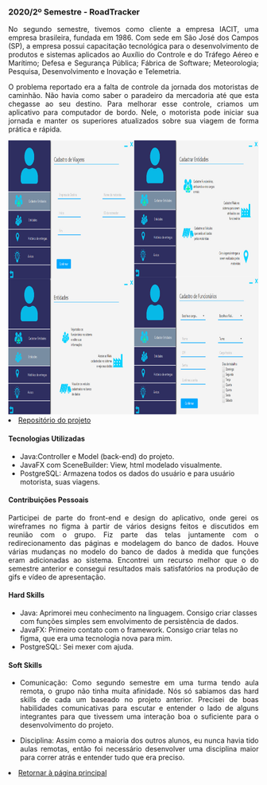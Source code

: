 ### 2020/2º Semestre - RoadTracker
<p align="justify">No segundo semestre, tivemos como cliente a empresa IACIT, uma empresa brasileira, fundada em 1986. Com sede em São José dos Campos (SP), a empresa possui capacitação tecnológica para o desenvolvimento de produtos e sistemas aplicados ao Auxílio do Controle e do Tráfego Aéreo e Marítimo; Defesa e Segurança Pública; Fábrica de Software; Meteorologia; Pesquisa, Desenvolvimento e Inovação e Telemetria.</p>
<p align="justify">O problema reportado era a falta de controle da jornada dos motoristas de caminhão. Não havia como saber o paradeiro da mercadoria até que esta chegasse ao seu destino. Para melhorar esse controle, criamos um aplicativo para computador de bordo. Nele, o motorista pode iniciar sua jornada e manter os superiores atualizados sobre sua viagem de forma prática e rápida.</p>

 <img src="https://github.com/YamadaYuu/Portifolio/blob/main/Images/WTF2.jpg"  height="550px">
 <li><a href="https://github.com/Syank/PI-JornadaDeMotoristas">Repositório do projeto</a></li>
 
#### Tecnologias Utilizadas
- Java:Controller e Model (back-end) do projeto.
- JavaFX com SceneBuilder: View, html modelado visualmente.
- PostgreSQL: Armazena todos os dados do usuário e para usuário motorista, suas viagens.

#### Contribuições Pessoais
<p align="justify">Participei de parte do front-end e design do aplicativo, onde gerei os wireframes no figma à partir de vários designs feitos e discutidos em reunião com o grupo. Fiz parte das telas juntamente com o redirecionamento das páginas e modelagem do banco de dados. Houve várias mudanças no modelo do banco de dados à medida que funções eram adicionadas ao sistema. Encontrei um recurso melhor que o do semestre anterior e consegui resultados mais satisfatórios na produção de gifs e vídeo de apresentação.</p>
 
#### Hard Skills
- Java: Aprimorei meu conhecimento na linguagem. Consigo criar classes com funções simples sem envolvimento de persistência de dados.
- JavaFX: Primeiro contato com o framework. Consigo criar telas no figma, que era uma tecnologia nova para mim.
- PostgreSQL: Sei mexer com ajuda.

#### Soft Skills
- <p align="justify">Comunicação: Como segundo semestre em uma turma tendo aula remota, o grupo não tinha muita afinidade. Nós só sabiamos das hard skills de cada um baseado no projeto anterior. Precisei de boas habilidades comunicativas para escutar e entender o lado de alguns integrantes para que tivessem uma interação boa o suficiente para o desenvolvimento do projeto.</p>
 - <p align="justify">Disciplina: Assim como a maioria dos outros alunos, eu nunca havia tido aulas remotas, então foi necessário desenvolver uma disciplina maior para correr atrás e entender tudo que era preciso.</p>
 
<li><a href="https://github.com/YamadaYuu/Portifolio/blob/main/README.md">Retornar à página principal</a></li>
 
